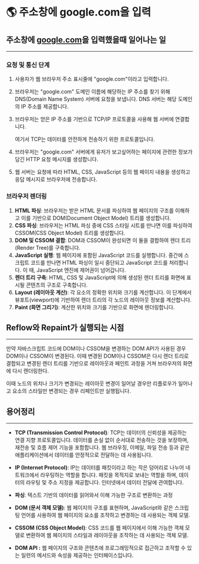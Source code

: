 # 🌎️  주소창에 google.com을 입력

## 주소창에 [google.com](http://google.com/)을 입력했을때 일어나는 일

---

### **요청 및 통신 단계**

1. 사용자가 웹 브라우저 주소 표시줄에 "google.com"이라고 입력합니다.
2. 브라우저는 "google.com" 도메인 이름에 해당하는 IP 주소를 찾기 위해 DNS(Domain Name System) 서버에 요청을 보냅니다. DNS 서버는 해당 도메인의 IP 주소를 제공합니다.
3. 브라우저는 얻은 IP 주소를 기반으로 TCP/IP 프로토콜을 사용해 웹 서버에 연결합니다.
    
    여기서 TCP는 데이터를 안전하게 전송하기 위한 프로토콜입니다.
    
4. 브라우저는 "google.com" 서버에게  유저가 보고싶어하는 페이지에 관련한 정보가 담긴 HTTP 요청 메시지를 생성합니다.
5. 웹 서버는 요청에 따라 HTML, CSS, JavaScript 등의 웹 페이지 내용을 생성하고 응답 메시지로 브라우저에 전송합니다.

### **브라우저 렌더링**

1. **HTML 파싱**: 브라우저는 받은 HTML 문서를 파싱하여 웹 페이지의 구조를 이해하고 이를 기반으로 DOM(Document Object Model) 트리를 생성합니다.
2. **CSS 파싱**: 브라우저는 HTML 파싱 중에 CSS 스타일 시트를 만나면 이를 파싱하여 CSSOM(CSS Object Model) 트리를 생성합니다.
3. **DOM 및 CSSOM 결합**: DOM과 CSSOM이 완성되면 이 둘을 결합하여 렌더 트리(Render Tree)를 구축합니다.
4. **JavaScript 실행**: 웹 페이지에 포함된 JavaScript 코드를 실행합니다. 중간에 스크립트 코드를 만나면 HTML 파싱이 일시 중단되고 JavaScript 코드를 처리합니다. 이 때, JavaScript 엔진에 제어권이 넘어갑니다.
5. **렌더 트리 구축**: HTML, CSS 및 JavaScript에 의해 생성된 렌더 트리를 화면에 표시될 콘텐츠의 구조로 구축합니다.
6. **Layout (레이아웃 계산)**: 각 요소의 정확한 위치와 크기를 계산합니다. 이 단계에서 뷰포트(viewport)에 기반하여 렌더 트리의 각 노드의 레이아웃 정보를 계산합니다.
7. **Paint (화면 그리기)**: 계산한 위치와 크기를 기반으로 화면에 렌더링합니다.

## Reflow와 Repaint가 실행되는 시점

---

만약 자바스크립트 코드에 DOM이나 CSSOM을 변경하는 DOM API가 사용된 경우 DOM이나 CSSOM이 변경된다. 이때 변경된 DOM이나 CSSOM은 다시 렌더 트리로 결합되고 변경된 렌더 트리를 기반으로 레이아웃과 페인트 과정을 거쳐 브라우저의 화면에 다시 렌더링한다.

이때 노드의 위치나 크기가 변경되는 레이아웃 변경이 일어날 경우만 리플로우가 일어나고 요소의 스타일만 변경되는 경우 리페인트만 실행됩니다.

## 용어정리

---

- **TCP (Transmission Control Protocol)**: TCP는 데이터의 신뢰성을 제공하는 연결 지향 프로토콜입니다. 데이터를 손실 없이 순서대로 전송하는 것을 보장하며, 재전송 및 흐름 제어 기능을 포함합니다. 웹 브라우징, 이메일, 파일 전송 등과 같은 애플리케이션에서 데이터를 안정적으로 전달하는 데 사용됩니다.

- **IP (Internet Protocol)**: IP는 데이터를 패킷이라고 하는 작은 덩어리로 나누어 네트워크에서 라우팅하는 역할을 합니다. 패킷을 목적지로 보내는 역할을 하며, 데이터의 라우팅 및 주소 지정을 제공합니다. 인터넷에서 데이터 전달에 관여합니다.

- **파싱**: 텍스트 기반의 데이터를 읽어와서 이해 가능한 구조로 변환하는 과정

- **DOM (문서 객체 모델)**: 웹 페이지의 구조를 표현하며, JavaScript와 같은 스크립팅 언어를 사용하여 웹 페이지의 요소를 조작하고 변경하는 데 사용되는 객체 모델.

- **CSSOM (CSS Object Model)**: CSS 코드를 웹 페이지에서 이해 가능한 객체 모델로 변환하여 웹 페이지의 스타일과 레이아웃을 조작하는 데 사용되는 객체 모델.

- **DOM API :** 웹 페이지의 구조와 콘텐츠에 프로그래밍적으로 접근하고 조작할 수 있는 일련의 메서드와 속성을 제공하는 인터페이스입니다.